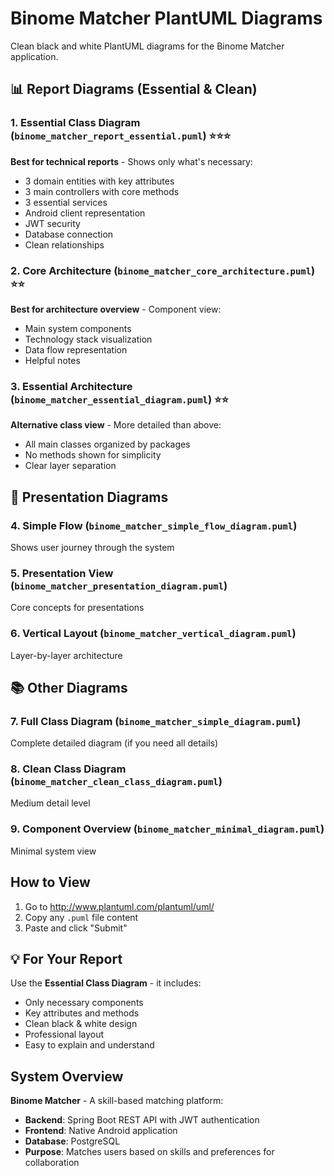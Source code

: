 # Binome Matcher PlantUML Diagrams

Clean black and white PlantUML diagrams for the Binome Matcher application.

## 📊 Report Diagrams (Essential & Clean)

### 1. **Essential Class Diagram** (`binome_matcher_report_essential.puml`) ⭐⭐⭐
**Best for technical reports** - Shows only what's necessary:
- 3 domain entities with key attributes
- 3 main controllers with core methods
- 3 essential services
- Android client representation
- JWT security
- Database connection
- Clean relationships

### 2. **Core Architecture** (`binome_matcher_core_architecture.puml`) ⭐⭐
**Best for architecture overview** - Component view:
- Main system components
- Technology stack visualization
- Data flow representation
- Helpful notes

### 3. **Essential Architecture** (`binome_matcher_essential_diagram.puml`) ⭐⭐
**Alternative class view** - More detailed than above:
- All main classes organized by packages
- No methods shown for simplicity
- Clear layer separation

## 🎯 Presentation Diagrams

### 4. Simple Flow (`binome_matcher_simple_flow_diagram.puml`)
Shows user journey through the system

### 5. Presentation View (`binome_matcher_presentation_diagram.puml`)
Core concepts for presentations

### 6. Vertical Layout (`binome_matcher_vertical_diagram.puml`)
Layer-by-layer architecture

## 📚 Other Diagrams

### 7. Full Class Diagram (`binome_matcher_simple_diagram.puml`)
Complete detailed diagram (if you need all details)

### 8. Clean Class Diagram (`binome_matcher_clean_class_diagram.puml`)
Medium detail level

### 9. Component Overview (`binome_matcher_minimal_diagram.puml`)
Minimal system view

## How to View

1. Go to http://www.plantuml.com/plantuml/uml/
2. Copy any `.puml` file content
3. Paste and click "Submit"

## 💡 For Your Report

Use the **Essential Class Diagram** - it includes:
- Only necessary components
- Key attributes and methods
- Clean black & white design
- Professional layout
- Easy to explain and understand

## System Overview

**Binome Matcher** - A skill-based matching platform:
- **Backend**: Spring Boot REST API with JWT authentication
- **Frontend**: Native Android application  
- **Database**: PostgreSQL
- **Purpose**: Matches users based on skills and preferences for collaboration